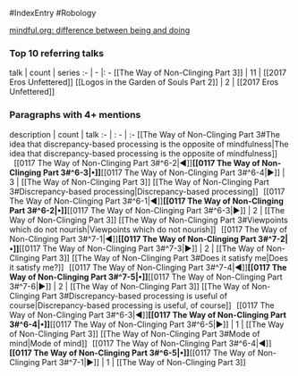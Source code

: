 #IndexEntry #Robology

[mindful.org: difference between being and doing](https://www.mindful.org/difference-between-being-and-doing)

### Top 10 referring talks
talk | count | series
:- | - |: -
[[The Way of Non-Clinging Part 3]] | 11 | [[2017 Eros Unfettered]]
[[Logos in the Garden of Souls Part 2]] | 2 | [[2017 Eros Unfettered]]

### Paragraphs with 4+ mentions
description | count | talk
:- | : - | :-
[[The Way of Non-Clinging Part 3#The idea that discrepancy-based processing is the opposite of mindfulness\|The idea that discrepancy-based processing is the opposite of mindfulness]] &nbsp;&nbsp;[[0117 The Way of Non-Clinging Part 3#^6-2\|◀]]**[[0117 The Way of Non-Clinging Part 3#^6-3\|•]]**[[0117 The Way of Non-Clinging Part 3#^6-4\|▶]] | 3 | [[The Way of Non-Clinging Part 3]]
[[The Way of Non-Clinging Part 3#Discrepancy-based processing\|Discrepancy-based processing]] &nbsp;&nbsp;[[0117 The Way of Non-Clinging Part 3#^6-1\|◀]]**[[0117 The Way of Non-Clinging Part 3#^6-2\|•]]**[[0117 The Way of Non-Clinging Part 3#^6-3\|▶]] | 2 | [[The Way of Non-Clinging Part 3]]
[[The Way of Non-Clinging Part 3#Viewpoints which do not nourish\|Viewpoints which do not nourish]] &nbsp;&nbsp;[[0117 The Way of Non-Clinging Part 3#^7-1\|◀]]**[[0117 The Way of Non-Clinging Part 3#^7-2\|•]]**[[0117 The Way of Non-Clinging Part 3#^7-3\|▶]] | 2 | [[The Way of Non-Clinging Part 3]]
[[The Way of Non-Clinging Part 3#Does it satisfy me\|Does it satisfy me?]] &nbsp;&nbsp;[[0117 The Way of Non-Clinging Part 3#^7-4\|◀]]**[[0117 The Way of Non-Clinging Part 3#^7-5\|•]]**[[0117 The Way of Non-Clinging Part 3#^7-6\|▶]] | 2 | [[The Way of Non-Clinging Part 3]]
[[The Way of Non-Clinging Part 3#Discrepancy-based processing is useful of course\|Discrepancy-based processing is useful, of course]] &nbsp;&nbsp;[[0117 The Way of Non-Clinging Part 3#^6-3\|◀]]**[[0117 The Way of Non-Clinging Part 3#^6-4\|•]]**[[0117 The Way of Non-Clinging Part 3#^6-5\|▶]] | 1 | [[The Way of Non-Clinging Part 3]]
[[The Way of Non-Clinging Part 3#Mode of mind\|Mode of mind]] &nbsp;&nbsp;[[0117 The Way of Non-Clinging Part 3#^6-4\|◀]]**[[0117 The Way of Non-Clinging Part 3#^6-5\|•]]**[[0117 The Way of Non-Clinging Part 3#^7-1\|▶]] | 1 | [[The Way of Non-Clinging Part 3]]

